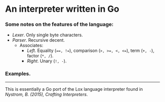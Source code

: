 # An interpreter written in Go

### Some notes on the features of the language:
- *Lexer*. Only single byte characters.
- *Parser*. Recursive decent.
    - Associates:
        - *Left*. Equality (`==, !=`), comparison (`>, >=, <, <=`), term (`+, -`), factor (`*, /`).
        - *Right*. Unary (`!, -`).

### Examples.

---
This is essentially a Go port of the Lox language interpreter
found in *Nystrom, B. (2015), Crafting Interpreters*.

